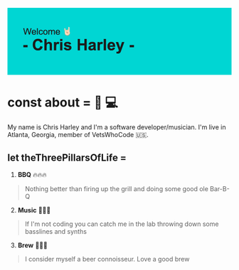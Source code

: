 ![GitHub Logo](https://github.com/charley81/charley81/blob/master/header.png?raw=true)

# const about = 🎹 💻 
My name is Chris Harley and I'm a software developer/musician. I'm live in Atlanta, Georgia, member of VetsWhoCode 🇺🇸. 

## let theThreePillarsOfLife =
1. **BBQ** 🔥🔥🔥
  > Nothing better than firing up the grill and doing some good ole Bar-B-Q

2. **Music** 🎹🎸🎤
> If I'm not coding you can catch me in the lab throwing down some basslines and synths

3. **Brew** 🍺🍻🍺
> I consider myself a beer connoisseur. Love a good brew 

